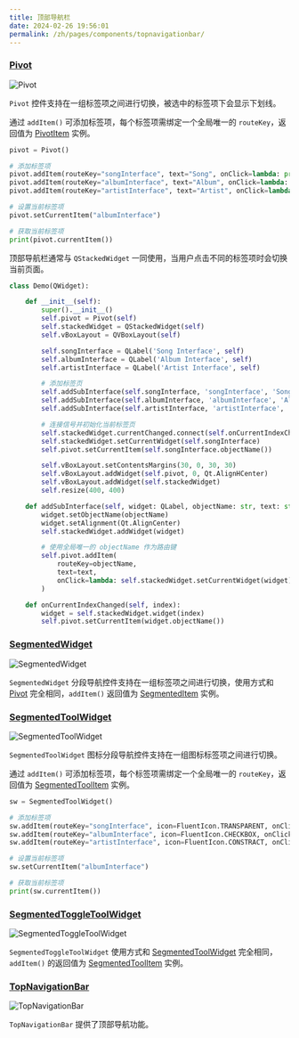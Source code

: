 ```yaml
---
title: 顶部导航栏
date: 2024-02-26 19:56:01
permalink: /zh/pages/components/topnavigationbar/
---
```


### [Pivot](https://pyqt-fluent-widgets.readthedocs.io/zh-cn/latest/autoapi/qfluentwidgets/components/navigation/pivot/index.html#qfluentwidgets.components.navigation.pivot.Pivot)

![Pivot](/img/components/topnavigationbar/Pivot.png)

`Pivot` 控件支持在一组标签项之间进行切换，被选中的标签项下会显示下划线。

通过 `addItem()` 可添加标签项，每个标签项需绑定一个全局唯一的 `routeKey`，返回值为 [PivotItem](https://pyqt-fluent-widgets.readthedocs.io/zh-cn/latest/autoapi/qfluentwidgets/components/navigation/pivot/index.html#qfluentwidgets.components.navigation.pivot.PivotItem) 实例。
```python
pivot = Pivot()

# 添加标签项
pivot.addItem(routeKey="songInterface", text="Song", onClick=lambda: print("Song"))
pivot.addItem(routeKey="albumInterface", text="Album", onClick=lambda: print("Album"))
pivot.addItem(routeKey="artistInterface", text="Artist", onClick=lambda: print("Artist"))

# 设置当前标签项
pivot.setCurrentItem("albumInterface")

# 获取当前标签项
print(pivot.currentItem())
```

顶部导航栏通常与 `QStackedWidget` 一同使用，当用户点击不同的标签项时会切换当前页面。

```python
class Demo(QWidget):

    def __init__(self):
        super().__init__()
        self.pivot = Pivot(self)
        self.stackedWidget = QStackedWidget(self)
        self.vBoxLayout = QVBoxLayout(self)

        self.songInterface = QLabel('Song Interface', self)
        self.albumInterface = QLabel('Album Interface', self)
        self.artistInterface = QLabel('Artist Interface', self)

        # 添加标签页
        self.addSubInterface(self.songInterface, 'songInterface', 'Song')
        self.addSubInterface(self.albumInterface, 'albumInterface', 'Album')
        self.addSubInterface(self.artistInterface, 'artistInterface', 'Artist')

        # 连接信号并初始化当前标签页
        self.stackedWidget.currentChanged.connect(self.onCurrentIndexChanged)
        self.stackedWidget.setCurrentWidget(self.songInterface)
        self.pivot.setCurrentItem(self.songInterface.objectName())

        self.vBoxLayout.setContentsMargins(30, 0, 30, 30)
        self.vBoxLayout.addWidget(self.pivot, 0, Qt.AlignHCenter)
        self.vBoxLayout.addWidget(self.stackedWidget)
        self.resize(400, 400)

    def addSubInterface(self, widget: QLabel, objectName: str, text: str):
        widget.setObjectName(objectName)
        widget.setAlignment(Qt.AlignCenter)
        self.stackedWidget.addWidget(widget)

        # 使用全局唯一的 objectName 作为路由键
        self.pivot.addItem(
            routeKey=objectName,
            text=text,
            onClick=lambda: self.stackedWidget.setCurrentWidget(widget)
        )

    def onCurrentIndexChanged(self, index):
        widget = self.stackedWidget.widget(index)
        self.pivot.setCurrentItem(widget.objectName())
```


### [SegmentedWidget](https://pyqt-fluent-widgets.readthedocs.io/zh-cn/latest/autoapi/qfluentwidgets/components/navigation/segmented_widget/index.html#qfluentwidgets.components.navigation.segmented_widget.SegmentedWidget)

![SegmentedWidget](/img/components/topnavigationbar/SegmentedWidget.png)

`SegmentedWidget` 分段导航控件支持在一组标签项之间进行切换，使用方式和 [Pivot](#pivot) 完全相同，`addItem()` 返回值为 [SegmentedItem](https://pyqt-fluent-widgets.readthedocs.io/zh-cn/latest/autoapi/qfluentwidgets/components/navigation/segmented_widget/index.html#qfluentwidgets.components.navigation.segmented_widget.SegmentedWidgetItem) 实例。

### [SegmentedToolWidget](https://pyqt-fluent-widgets.readthedocs.io/zh-cn/latest/autoapi/qfluentwidgets/components/navigation/segmented_widget/index.html#qfluentwidgets.components.navigation.segmented_widget.SegmentedToolWidget)

![SegmentedToolWidget](/img/components/topnavigationbar/SegmentedToolWidget.png)

`SegmentedToolWidget` 图标分段导航控件支持在一组图标标签项之间进行切换。

通过 `addItem()` 可添加标签项，每个标签项需绑定一个全局唯一的 `routeKey`，返回值为 [SegmentedToolItem](https://pyqt-fluent-widgets.readthedocs.io/zh-cn/latest/autoapi/qfluentwidgets/components/navigation/segmented_widget/index.html#qfluentwidgets.components.navigation.segmented_widget.SegmentedToolItem) 实例。
```python
sw = SegmentedToolWidget()

# 添加标签项
sw.addItem(routeKey="songInterface", icon=FluentIcon.TRANSPARENT, onClick=lambda: print("Song"))
sw.addItem(routeKey="albumInterface", icon=FluentIcon.CHECKBOX, onClick=lambda: print("Album"))
sw.addItem(routeKey="artistInterface", icon=FluentIcon.CONSTRACT, onClick=lambda: print("Artist"))

# 设置当前标签项
sw.setCurrentItem("albumInterface")

# 获取当前标签项
print(sw.currentItem())
```

### [SegmentedToggleToolWidget](https://pyqt-fluent-widgets.readthedocs.io/zh-cn/latest/autoapi/qfluentwidgets/components/navigation/segmented_widget/index.html#qfluentwidgets.components.navigation.segmented_widget.SegmentedToggleToolWidget)

![SegmentedToggleToolWidget](/img/components/topnavigationbar/SegmentedToggleToolWidget.png)

`SegmentedToggleToolWidget` 使用方式和 [SegmentedToolWidget](#segmentedtoolwidget) 完全相同，`addItem()` 的返回值为 [SegmentedToolItem](https://pyqt-fluent-widgets.readthedocs.io/zh-cn/latest/autoapi/qfluentwidgets/components/navigation/segmented_widget/index.html#qfluentwidgets.components.navigation.segmented_widget.SegmentedToggleToolItem) 实例。

### [TopNavigationBar](https://qfluentwidgets.com/zh/price)

![TopNavigationBar](/img/components/topnavigationbar/TopNavigationBar.png)

`TopNavigationBar` 提供了顶部导航功能。
